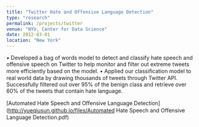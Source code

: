 ```yaml
---
title: "Twitter Hate and Offensive Language Detection"
type: "research"
permalink: /projects/twitter
venue: "NYU, Center for Data Science"
date: 2012-03-01
location: "New York"
---
```


•	Developed a bag of words model to detect and classify hate speech and offensive speech on Twitter to help monitor and filter out extreme tweets more efficiently based on the model. 
•	Applied our classiﬁcation model to real world data by drawing thousands of tweets through Twitter API. Successfully filtered out over 95% of the benign class and retrieve over 60% of the tweets that contain hate language.


[Automated Hate Speech and Oﬀensive Language Detection](http://yueqiusun.github.io/files/Automated Hate Speech and Oﬀensive Language Detection.pdf)

